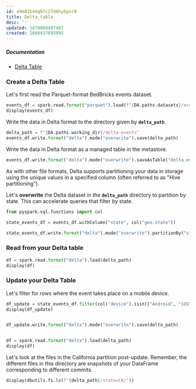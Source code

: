 ```yaml
---
id: e9m81b44q97c27d0hybpvr0
title: Delta_table
desc: ''
updated: 1670068497487
created: 1666437695995
---
```


##### Documentation
- <a href="https://docs.delta.io/latest/quick-start.html#create-a-table" target="_blank">Delta Table</a>  


### Create a Delta Table
Let's first read the Parquet-format BedBricks events dataset.

```py
events_df = spark.read.format("parquet").load(f"{DA.paths.datasets}/ecommerce/events/events.parquet")
display(events_df)
```
Write the data in Delta format to the directory given by **`delta_path`**.

```py
delta_path = f"{DA.paths.working_dir}/delta-events"
events_df.write.format("delta").mode("overwrite").save(delta_path)
```

Write the data in Delta format as a managed table in the metastore.

```py
events_df.write.format("delta").mode("overwrite").saveAsTable("delta_events")
```

 As with other file formats, Delta supports partitioning your data in storage using the unique values in a specified column (often referred to as "Hive partitioning").

Let's **overwrite** the Delta dataset in the **`delta_path`** directory to partition by state. This can accelerate queries that filter by state.

```py
from pyspark.sql.functions import col

state_events_df = events_df.withColumn("state", col("geo.state"))

state_events_df.write.format("delta").mode("overwrite").partitionBy("state").option("overwriteSchema", "true").save(delta_path)
``` 


 ### Read from your Delta table

```py
df = spark.read.format("delta").load(delta_path)
display(df)
```

 ### Update your Delta Table

Let's filter for rows where the event takes place on a mobile device.

```py
df_update = state_events_df.filter(col("device").isin(["Android", "iOS"]))
display(df_update)


df_update.write.format("delta").mode("overwrite").save(delta_path)


df = spark.read.format("delta").load(delta_path)
display(df)
```

 Let's look at the files in the California partition post-update. Remember, the different files in this directory are snapshots of your DataFrame corresponding to different commits.

```py
display(dbutils.fs.ls(f"{delta_path}/state=CA/"))
```

 


